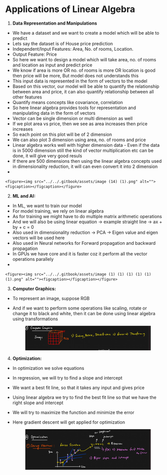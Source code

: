 # Applications of Linear Algebra

1. **Data Representation and Manipulations**

* We have a dataset and we want to create a model which will be able to predict
* Lets say the dataset is of House price prediction
* Independent/Input Features: Area, No. of rooms, Location.&#x20;
* Output Feature: Price
* So here we want to design a model which will take area, no. of rooms and location as input and predict price
* We know if area is more OR no. of rooms is more OR location is good then price will be more, But model does not understands this
* This input data is represented in the form of vectors to the model
* Based on this vector, our model will be able to quantify the relationship between area and price, it can also quantify relationship between all other features
* Quantify means concepts like covariance, correlation
* So here linear algebra provides tools for representation and manipulating data in the form of vectors
* Vector can be single dimension or multi dimension as well
* If we plot area vs price, then we see as area increases then price increases
* So each point on this plot will be of 2 dimension
* We can also plot 3 dimension using area, no. of rooms and price
* Linear algebra works well with higher dimension data - Even if the data is in 5000 dimension still the kind of vector multiplication etc can be done, it will give very good resuls
* If there are 500 dimensions then using the linear algebra concepts used in dimensionality reduction, it will can even convert it into 2 dimension
*

    <figure><img src="../../.gitbook/assets/image (14) (1).png" alt=""><figcaption></figcaption></figure>

2. **ML and AI:**

* In ML, we want to train our model
* For model training, we rely on linear algebra
* As for training we might have to do multiple matrix arithmetic operations
* And we will also be using linear equation -> example straight line -> ax + by + c = 0
* Also used in dimensionality reduction -> PCA -> Eigen value and eigen vectors will be used here
* Also used in Neural networks for Forward propagation and backward propagation
* In GPUs we have core and it is faster coz it perform all the vector operations parallely
*

    <figure><img src="../../.gitbook/assets/image (1) (1) (1) (1) (1) (1).png" alt=""><figcaption></figcaption></figure>

3. **Computer Graphics:**

* To represent an image, suppose RGB&#x20;
*   And if we want to perform some operations like scaling, rotate or change it to black and white, then it can be done using linear algebra using transformations

    <figure><img src="../../.gitbook/assets/image (2) (1) (1) (1) (1) (1).png" alt=""><figcaption></figcaption></figure>

4. **Optimization:**

* In optimization we solve equations
* In regression, we will try to find a slope and intercept&#x20;
* We want a best fit line, so that it takes any input and gives price
* Using linear algebra we try to find the best fit line so that we have the right slope and intercept
* We will try to maximize the function and minimize the error
*   Here gradient descent will get applied for optimization

    <figure><img src="../../.gitbook/assets/image (3) (1) (1) (1) (1) (1).png" alt=""><figcaption></figcaption></figure>
